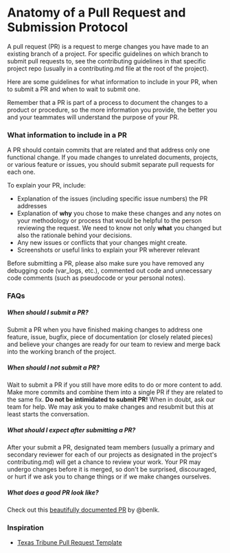 # Anatomy of a Pull Request and Submission Protocol

A pull request (PR) is a request to merge changes you have made to an existing branch of a project. For specific guidelines on which branch to submit pull requests to, see the contributing guidelines in that specific project repo (usually in a contributing.md file at the root of the project).

Here are some guidelines for what information to include in your PR, when to submit a PR and when to wait to submit one. 

Remember that a PR is part of a process to document the changes to a product or procedure, so the more information you provide, the better you and your teammates will understand the purpose of your PR.


### What information to include in a PR

A PR should contain commits that are related and that address only one functional change. If you made changes to unrelated documents, projects, or various feature or issues, you should submit separate pull requests for each one.

To explain your PR, include:

- Explanation of the issues (including specific issue numbers) the PR addresses
- Explanation of **why** you chose to make these changes and any notes on your methodology or process that would be helpful to the person reviewing the request. We need to know not only **what** you changed but also the rationale behind your decisions.
- Any new issues or conflicts that your changes might create.
- Screenshots or useful links to explain your PR wherever relevant

Before submitting a PR, please also make sure you have removed any debugging code (var_logs, etc.), commented out code and unnecessary code comments (such as pseudocode or your personal notes).

### FAQs

##### When should I submit a PR?

Submit a PR when you have finished making changes to address one feature, issue, bugfix, piece of documentation (or closely related pieces) and believe your changes are ready for our team to review and merge back into the working branch of the project.

##### When should I *not* submit a PR?

Wait to submit a PR if you still have more edits to do or more content to add. Make more commits and combine them into a single PR if they are related to the same fix. **Do not be intimidated to submit PR!** When in doubt, ask our team for help. We may ask you to make changes and resubmit but this at least starts the conversation.

##### What should I expect after submitting a PR?

After your submit a PR, designated team members (usually a primary and secondary reviewer for each of our projects as designated in the project's contributing.md) will get a chance to review your work. Your PR may undergo changes before it is merged, so don't be surprised, discouraged, or hurt if we ask you to change things or if we make changes ourselves. 

##### What does a good PR look like?

Check out this [beautifully documented PR](https://github.com/INN/Largo/pull/646) by @benlk.  
 

### Inspiration

- [Texas Tribune Pull Request Template](https://gist.github.com/risatrix/ceabdf7e8d00f9dbdd38)
